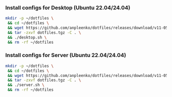 ### Install configs for Desktop (Ubuntu 22.04/24.04)

```bash
mkdir -p ~/dotfiles \
 && cd ~/dotfiles \
 && wget https://github.com/anpleenko/dotfiles/releases/download/v11-05-2024-07h-43m-03s/dotfiles.tgz \
 && tar -zxvf dotfiles.tgz -C . \
 && ./desktop.sh \
 && rm -rf ~/dotfiles
```

### Install configs for Server (Ubuntu 22.04/24.04)

```bash
mkdir -p ~/dotfiles \
 && cd ~/dotfiles \
 && wget https://github.com/anpleenko/dotfiles/releases/download/v11-05-2024-07h-43m-03s/dotfiles.tgz \
 && tar -zxvf dotfiles.tgz -C . \
 && ./server.sh \
 && rm -rf ~/dotfiles
```
